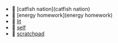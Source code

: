 * 📂 [catfish nation](catfish nation)
* 📂 [energy homework](energy homework)
* 📂 [lit](lit)
* 📂 [self](self)
* 📄 [scratchpad](scratchpad.md)
